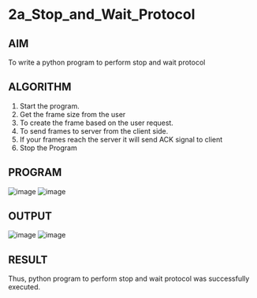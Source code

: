 # 2a_Stop_and_Wait_Protocol
## AIM 
To write a python program to perform stop and wait protocol
## ALGORITHM
1. Start the program.
2. Get the frame size from the user
3. To create the frame based on the user request.
4. To send frames to server from the client side.
5. If your frames reach the server it will send ACK signal to client
6. Stop the Program
## PROGRAM
![image](https://github.com/dharsh-create/2a_Stop_and_Wait_Protocol/assets/144217078/eec9bbf6-9351-4468-8cd5-b6d66ddc7f78)
![image](https://github.com/dharsh-create/2a_Stop_and_Wait_Protocol/assets/144217078/2fc3f7a3-95f6-4b88-b6a5-daf36dcef1c4)

## OUTPUT
![image](https://github.com/dharsh-create/2a_Stop_and_Wait_Protocol/assets/144217078/52b59422-d989-40b1-9e8d-e0441d866b51)
![image](https://github.com/dharsh-create/2a_Stop_and_Wait_Protocol/assets/144217078/f644ceea-233b-4f29-9129-7d0fc33440c5)

## RESULT
Thus, python program to perform stop and wait protocol was successfully executed.

